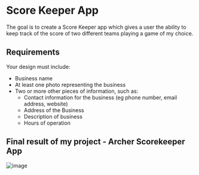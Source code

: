 # Score Keeper App
The goal is to create a Score Keeper app which gives a user the ability to keep track of the score of two different teams playing a game of my choice.

## Requirements ##
Your design must include:

* Business name
* At least one photo representing the business
* Two or more other pieces of information, such as:
  * Contact information for the business (eg phone number, email address, website)
  * Address of the Business
  * Description of business
  * Hours of operation

## Final result of my project - Archer Scorekeeper App

![image](https://user-images.githubusercontent.com/31850356/113475141-0e2ed700-9474-11eb-82d7-fd25cb67a2e2.png)